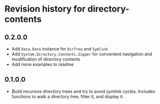 # Revision history for directory-contents

## 0.2.0.0

* Add `Data.Data` instance for `DirTree` and `Symlink`
* Add `System.Directory.Contents.Zipper` for convenient navigation and modification of directory contents
* Add more examples to readme

## 0.1.0.0

* Build recursive directory trees and try to avoid symlink cycles. Includes functions to walk a directory tree, filter it, and display it.
